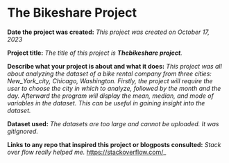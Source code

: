 # The Bikeshare Project
**Date the project was created:** _This project was created on October 17, 2023_

**Project title:** _The title of this project is **Thebikeshare project**._

**Describe what your project is about and what it does:** _This project was all about analyzing the dataset of a bike rental company from three cities: New_York_city, Chicago, Washington. Firstly, the project will require the user to choose the city in which to analyze, followed by the month and the day. Afterward the program will display the mean, median, and mode of variables in the dataset. This can be useful in gaining insight into the dataset._

**Dataset used:** _The datasets are too large and cannot be uploaded. It was gitignored._

**Links to any repo that inspired this project or blogposts consulted:** _Stack over flow really helped me._ https://stackoverflow.com/_
